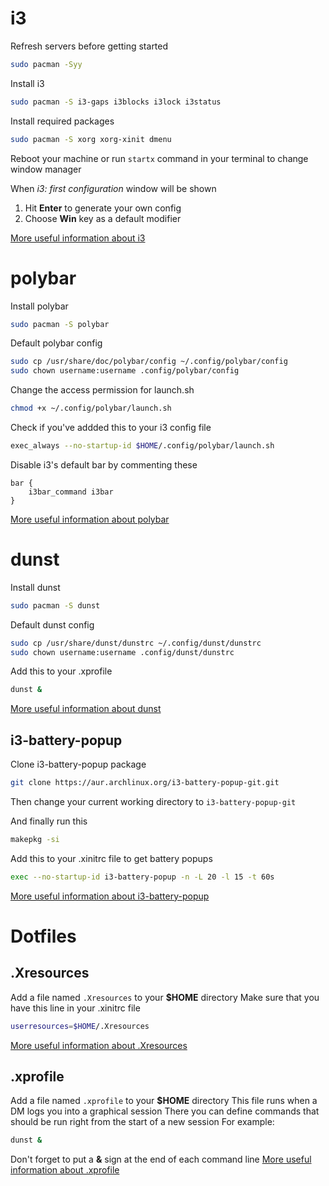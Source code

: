 # i3
Refresh servers before getting started
```bash
sudo pacman -Syy
```
Install i3
```bash
sudo pacman -S i3-gaps i3blocks i3lock i3status
```

Install required packages
```bash
sudo pacman -S xorg xorg-xinit dmenu
```

Reboot your machine or run ```startx``` command in your terminal to change window manager

When *i3: first configuration* window will be shown
1. Hit **Enter** to generate your own config
2. Choose **Win** key as a default modifier

[More useful information about i3](https://i3wm.org/docs/userguide.html)

# polybar
Install polybar
```bash
sudo pacman -S polybar
```

Default polybar config
```bash
sudo cp /usr/share/doc/polybar/config ~/.config/polybar/config
sudo chown username:username .config/polybar/config
```

Change the access permission for launch.sh
```bash
chmod +x ~/.config/polybar/launch.sh
```

Check if you've addded this to your i3 config file
```bash
exec_always --no-startup-id $HOME/.config/polybar/launch.sh
```

Disable i3's default bar by commenting these
```
bar {
    i3bar_command i3bar
}
```
[More useful information about polybar](https://github.com/polybar/polybar/wiki)

# dunst
Install dunst
```bash
sudo pacman -S dunst
```

Default dunst config
```bash
sudo cp /usr/share/dunst/dunstrc ~/.config/dunst/dunstrc
sudo chown username:username .config/dunst/dunstrc
```

Add this to your .xprofile
```bash 
dunst &
```

[More useful information about dunst](https://wiki.archlinux.org/index.php/Dunst)

## i3-battery-popup
Clone i3-battery-popup package
```bash
git clone https://aur.archlinux.org/i3-battery-popup-git.git
```
Then change your current working directory to ```i3-battery-popup-git```

And finally run this
```bash
makepkg -si
```

Add this to your .xinitrc file to get battery popups
```bash
exec --no-startup-id i3-battery-popup -n -L 20 -l 15 -t 60s
```

[More useful information about i3-battery-popup](https://github.com/rjekker/i3-battery-popup)

# Dotfiles
## .Xresources
Add a file named ```.Xresources``` to your **$HOME** directory
Make sure that you have this line in your .xinitrc file
```bash
userresources=$HOME/.Xresources
```
[More useful information about .Xresources](https://wiki.debian.org/Xresources)

## .xprofile
Add a file named ```.xprofile``` to your **$HOME** directory
This file runs when a DM logs you into a graphical session
There you can define commands that should be run right from the start of a new session
For example:
```bash
dunst &
```
Don't forget to put a **&** sign at the end of each command line
[More useful information about .xprofile](https://wiki.archlinux.org/index.php/Xprofile)
